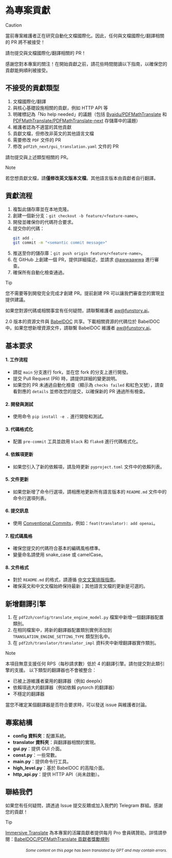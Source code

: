 # 為專案貢獻

> [!CAUTION]
>
> 當前專案維護者正在研究自動化文檔國際化。因此，任何與文檔國際化/翻譯相關的 PR 將不被接受！
>
> 請勿提交與文檔國際化/翻譯相關的 PR！

感謝您對本專案的關注！在開始貢獻之前，請花些時間閱讀以下指南，以確保您的貢獻能夠順利被接受。

## 不接受的貢獻類型

1. 文檔國際化/翻譯
2. 與核心基礎設施相關的貢獻，例如 HTTP API 等
3. 明確標記為「No help needed」的議題（包括 [Byaidu/PDFMathTranslate](Byaidu/PDFMathTranslate) 和 [PDFMathTranslate/PDFMathTranslate-next](PDFMathTranslate/PDFMathTranslate-next) 存儲庫中的議題）
4. 維護者認為不適當的其他貢獻
5. 貢獻文檔，但修改非英文的其他語言文檔
6. 需要修改 `PDF` 文件的 PR
7. 修改 `pdf2zh_next/gui_translation.yaml` 文件的 PR

請勿提交與上述類型相關的 PR。

> [!NOTE]
>
> 若您想貢獻文檔，請**僅修改英文版本文檔**。其他語言版本由貢獻者自行翻譯。

## 貢獻流程

1. 複製此儲存庫並在本地克隆。
2. 創建一個新分支：`git checkout -b feature/<feature-name>`。
3. 開發並確保你的代碼符合要求。
4. 提交你的代碼：
   ```bash
   git add .
   git commit -m "<semantic commit message>"
   ```
5. 推送至你的儲存庫：`git push origin feature/<feature-name>`。
6. 在 GitHub 上創建一個 PR，提供詳細描述，並請求 [@awwaawwa](https://github.com/awwaawwa) 進行審查。
7. 確保所有自動化檢查通過。

> [!TIP]
>
> 您不需要等到開發完全完成才創建 PR。提前創建 PR 可以讓我們審查您的實現並提供建議。
>
> 如果您對源代碼或相關事宜有任何疑問，請聯繫維護者 aw@funstory.ai。
>
> 2.0 版本的資源文件與 [BabelDOC](https://github.com/funstory-ai/BabelDOC) 共享。下載相關資源的代碼位於 BabelDOC 中。如果您想新增資源文件，請聯繫 BabelDOC 維護者 aw@funstory.ai。

## 基本要求

<h4 id="sop">1. 工作流程</h4>

   - 請從 `main` 分支進行 fork，並在您 fork 的分支上進行開發。
   - 提交 Pull Request (PR) 時，請提供詳細的變更說明。
   - 如果您的 PR 未通過自動化檢查（顯示為 `checks failed` 和紅色叉號），請查看對應的 `details` 並修改您的提交，以確保新的 PR 通過所有檢查。


<h4 id="開發與測試">2. 開發與測試</h4>

   - 使用命令 `pip install -e .` 進行開發和測試。


<h4 id="格式">3. 代碼格式化</h4>

   - 配置 `pre-commit` 工具並啟用 `black` 和 `flake8` 進行代碼格式化。


<h4 id="requpdate">4. 依賴項更新</h4>

   - 如果您引入了新的依賴項，請及時更新 `pyproject.toml` 文件中的依賴列表。


<h4 id="docupdate">5. 文件更新</h4>

   - 如果您新增了命令行選項，請相應地更新所有語言版本的 `README.md` 文件中的命令行選項列表。


<h4 id="commitmsg">6. 提交訊息</h4>

   - 使用 [Conventional Commits](https://www.conventionalcommits.org/en/v1.0.0/)，例如：`feat(translator): add openai`。


<h4 id="codestyle">7. 程式碼風格</h4>

   - 確保您提交的代碼符合基本的編碼風格標準。
   - 變量命名請使用 snake_case 或 camelCase。


<h4 id="doctypo">8. 文件格式</h4>

   - 對於 `README.md` 的格式，請遵循 [中文文案排版指南](https://github.com/sparanoid/chinese-copywriting-guidelines)。
   - 確保英文和中文文檔始終保持最新；其他語言文檔的更新是可選的。

## 新增翻譯引擎

1. 在 `pdf2zh/config/translate_engine_model.py` 檔案中新增一個翻譯器配置類別。
2. 在相同檔案中，將新的翻譯器配置類別實例添加到 `TRANSLATION_ENGINE_SETTING_TYPE` 類型別名中。
3. 在 `pdf2zh/translator/translator_impl` 資料夾中新增翻譯器實作類別。

> [!NOTE]
>
> 本項目無意支援任何 RPS（每秒請求數）低於 4 的翻譯引擎。請勿提交對此類引擎的支援。
> 以下類型的翻譯器也不會被整合：
> - 已被上游維護者棄用的翻譯器（例如 deeplx）
> - 依賴項過大的翻譯器（例如依賴 pytorch 的翻譯器）
> - 不穩定的翻譯器
>
> 當您不確定某個翻譯器是否符合要求時，可以發送 issue 與維護者討論。

## 專案結構

- **config 資料夾**：配置系統。
- **translator 資料夾**：與翻譯器相關的實現。
- **gui.py**：提供 GUI 介面。
- **const.py**：一些常數。
- **main.py**：提供命令行工具。
- **high_level.py**：基於 BabelDOC 的高階介面。
- **http_api.py**：提供 HTTP API（尚未啟動）。

## 聯絡我們

如果您有任何疑問，請透過 Issue 提交反饋或加入我們的 Telegram 群組。感謝您的貢獻！

> [!TIP]
>
> [Immersive Translate](https://immersivetranslate.com) 為本專案的活躍貢獻者提供每月 Pro 會員碼贊助。詳情請參閱：[BabelDOC/PDFMathTranslate 貢獻者獎勵規則](https://funstory-ai.github.io/BabelDOC/CONTRIBUTOR_REWARD/)

<div align="right"> 
<h6><small>Some content on this page has been translated by GPT and may contain errors.</small></h6>